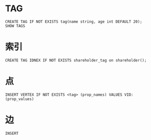 # TAG
```
CREATE TAG IF NOT EXISTS tag(name string, age int DEFAULT 20);
SHOW TAGS
```

# 索引
```
CREATE TAG IDNEX IF NOT EXISTS shareholder_tag on shareholder();
```

# 点
```
INSERT VERTEX IF NOT EXISTS <tag> (prop_names) VALUES VID:(prop_values)
```

# 边
```
INSERT
```